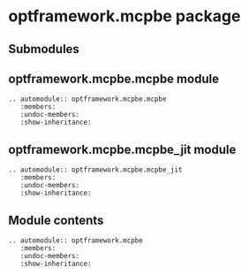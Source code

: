 # optframework.mcpbe package

## Submodules

## optframework.mcpbe.mcpbe module

```{eval-rst}
.. automodule:: optframework.mcpbe.mcpbe
   :members:
   :undoc-members:
   :show-inheritance:
```

## optframework.mcpbe.mcpbe_jit module

```{eval-rst}
.. automodule:: optframework.mcpbe.mcpbe_jit
   :members:
   :undoc-members:
   :show-inheritance:
```

## Module contents

```{eval-rst}
.. automodule:: optframework.mcpbe
   :members:
   :undoc-members:
   :show-inheritance:
```
